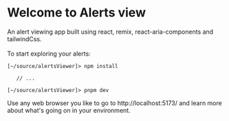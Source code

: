 # Welcome to Alerts view
An alert viewing app built using react, remix, react-aria-components and tailwindCss.
<br>
<br>
To start exploring your alerts:
``` 
[~/source/alertsViewer]> npm install

   // ...

[~/source/alertsViewer]> pnpm dev
```
Use any web browser you like to go to http://localhost:5173/ and learn more about what's going on in your environment.

